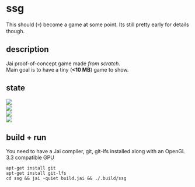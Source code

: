 # ssg
This should (💀) become a game at some point. Its still pretty early for details though.
## description
Jai proof-of-concept game made *from scratch*. <br />
Main goal is to have a tiny (**<10 MB**) game to show. <br />
## state
![](https://progress-bar.dev/20/?title=rendering) <br />
![](https://progress-bar.dev/45/?title=mathLib) <br />
![](https://progress-bar.dev/0/?title=actualGame) <br />
![](https://progress-bar.dev/25/?title=gui) <br />
## build + run
You need to have a Jai compiler, git, git-lfs installed along with an OpenGL 3.3 compatible GPU
```
apt-get install git
apt-get install git-lfs
cd ssg && jai -quiet build.jai && ./.build/ssg
```